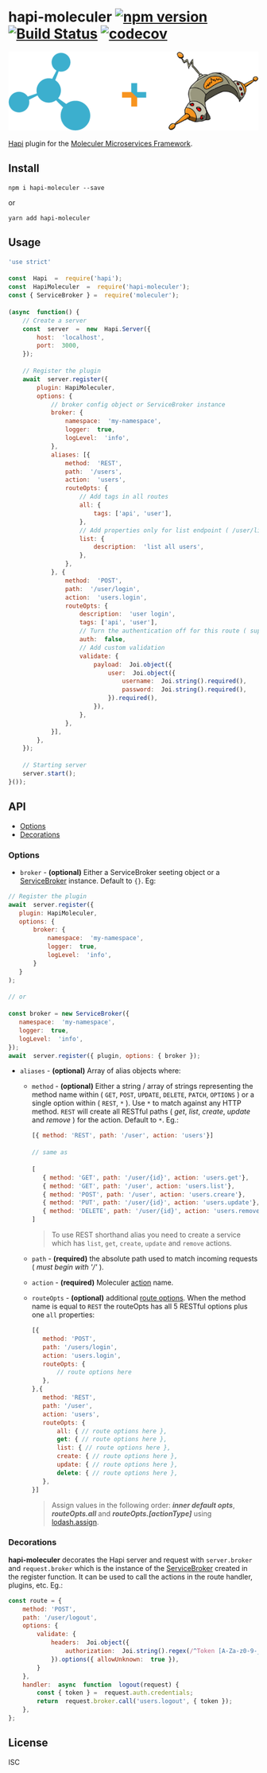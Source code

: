 # hapi-moleculer [![npm version](https://badge.fury.io/js/hapi-moleculer.svg)](https://badge.fury.io/js/hapi-moleculer) [![Build Status](https://travis-ci.com/felipegcampos/hapi-moleculer.svg?branch=master)](https://travis-ci.com/felipegcampos/hapi-moleculer) [![codecov](https://codecov.io/gh/felipegcampos/hapi-moleculer/branch/master/graph/badge.svg)](https://codecov.io/gh/felipegcampos/hapi-moleculer)
![Hapi plugin for the Moleculer Microservices Framework](./assets/header.png)

[Hapi](https://hapijs.com/) plugin for the [Moleculer Microservices Framework](http://moleculer.services/).

## Install

    npm i hapi-moleculer --save

or

    yarn add hapi-moleculer

## Usage
```javascript
'use strict'

const  Hapi  =  require('hapi');
const  HapiMoleculer  =  require('hapi-moleculer');
const { ServiceBroker } =  require('moleculer');

(async  function() {
	// Create a server
	const  server  =  new  Hapi.Server({
		host:  'localhost',
		port:  3000,
	});

	// Register the plugin
	await  server.register({
		plugin: HapiMoleculer, 
		options: {
			// broker config object or ServiceBroker instance
			broker: {
				namespace:  'my-namespace',
				logger:  true,
				logLevel:  'info',
			},
			aliases: [{
				method:  'REST',
				path:  '/users',
				action:  'users',
				routeOpts: {
					// Add tags in all routes
					all: {
						tags: ['api', 'user'],
					},
					// Add properties only for list endpoint ( /user/list )
					list: {
						description:  'list all users',
					},
				},
			}, {
				method:  'POST',
				path:  '/user/login',
				action:  'users.login',
				routeOpts: {
					description:  'user login',
					tags: ['api', 'user'],
					// Turn the authentication off for this route ( supposing you have it enabled for all routes )
					auth:  false,
					// Add custom validation
					validate: {
						payload:  Joi.object({
							user:  Joi.object({
								username:  Joi.string().required(),
								password:  Joi.string().required(),
							}).required(),
						}),
					},
				},
			}],
		},
	});
	
	// Starting server
	server.start();
}());
```

## API

 - [Options](#options)
 - [Decorations](#decorations)
 

### Options

 - `broker` - **(optional)** Either a ServiceBroker seeting object or a [ServiceBroker](http://moleculer.services/0.12/api/service-broker.html#ServiceBroker) instance. Default to `{}`. Eg:
 ```javascript
// Register the plugin
await  server.register({
	plugin: HapiMoleculer,
	options: {
		broker: {
			namespace:  'my-namespace',
			logger:  true,
			logLevel:  'info',
		}
	}
);

// or

const broker = new ServiceBroker({
	namespace:  'my-namespace',
	logger:  true,
	logLevel:  'info',
});
await  server.register({ plugin, options: { broker });
 ```

 - `aliases` - **(optional)** Array of alias objects where:
	 - `method` - **(optional)** Either a string / array of strings representing the method name within ( `GET`, `POST`, `UPDATE`, `DELETE`, `PATCH`, `OPTIONS` ) or a single option within ( `REST`, `*` ). Use `*` to match against any HTTP method. `REST` will create all RESTful paths ( *get*, *list*, *create*, *update* and *remove* ) for the action.  Default to `*`. Eg.: 
		 ```javascript
		 [{ method: 'REST', path: '/user', action: 'users'}]
		
		// same as
		
		[
			{ method: 'GET', path: '/user/{id}', action: 'users.get'},
			{ method: 'GET', path: '/user', action: 'users.list'},
			{ method: 'POST', path: '/user', action: 'users.creare'},
			{ method: 'PUT', path: '/user/{id}', action: 'users.update'},
			{ method: 'DELETE', path: '/user/{id}', action: 'users.remove'}
		]
		```
		> To use REST shorthand alias you need to create a service which has
		> `list`, `get`, `create`, `update` and `remove` actions.

	 - `path` - **(required)** the absolute path used to match incoming requests ( *must begin with '/'* ).
	 - `action` - **(required)** Moleculer [action](http://moleculer.services/0.12/docs/service.html#Actions) name.
	 - `routeOpts` - **(optional)** additional [route options](https://hapijs.com/api#route-options). When the method name is equal to `REST` the routeOpts has all 5 RESTful options plus one `all` properties:
		 ```javascript
		[{
			method: 'POST',
			path: '/users/login',
			action: 'users.login',
			routeOpts: {
				// route options here
			},
		},{
			method: 'REST',
			path: '/user',
			action: 'users',
			routeOpts: {
				all: { // route options here },
				get: { // route options here },
				list: { // route options here },
				create: { // route options here },
				update: { // route options here },
				delete: { // route options here },
			},
		 }]
		```
		> Assign values in the following order: ***inner default opts***, ***routeOpts.all*** and ***routeOpts.[actionType]*** using [lodash.assign](https://lodash.com/docs/4.17.10#assign).

### Decorations

**hapi-moleculer** decorates the Hapi server and request with `server.broker` and `request.broker` which is the instance of the [ServiceBroker](http://moleculer.services/0.12/api/service-broker.html#ServiceBroker) created in the register function. It can be used to call the actions in the route handler, plugins, etc. Eg.:
```javascript
const route = {
	method: 'POST',
	path: '/user/logout',
	options: {
		validate: {
			headers:  Joi.object({
				authorization:  Joi.string().regex(/^Token [A-Za-z0-9-_]+\.[A-Za-z0-9-_]+\.[A-Za-z0-9-_.+/=]*$/).required(),
			}).options({ allowUnknown:  true }),
		}
	},
	handler:  async  function  logout(request) {
		const { token } =  request.auth.credentials;
		return  request.broker.call('users.logout', { token });
	},
};
```

## License

ISC
